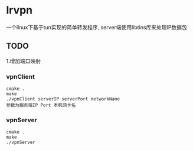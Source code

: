 # lrvpn
一个linux下基于tun实现的简单转发程序, server端使用libtins库来处理IP数据包

## TODO
   1.增加端口映射

### vpnClient
    cmake .
    make
    ./vpnClient serverIP serverPort networkName
    参数为服务端IP Port 本机网卡名
### vpnServer
    cmake .
    make 
    ./vpnServer